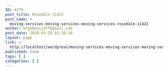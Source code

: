 ```yaml
---
ID: 4279
post_title: Rosedale 11422
post_name: >
  moving-services-moving-services-moving-services-rosedale-11422
author: mrgabonijeff@gmail.com
post_date: 2018-03-28 01:38:10
layout: page
link: >
  http://localhost/wordpress/moving-services-moving-services-moving-services-rosedale-11422/
published: true
tags: [ ]
categories: [ ]
---
```

